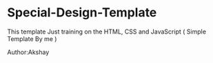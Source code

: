 # Special-Design-Template
This template Just training on the HTML, CSS and JavaScript ( Simple Template By me )

Author:Akshay
